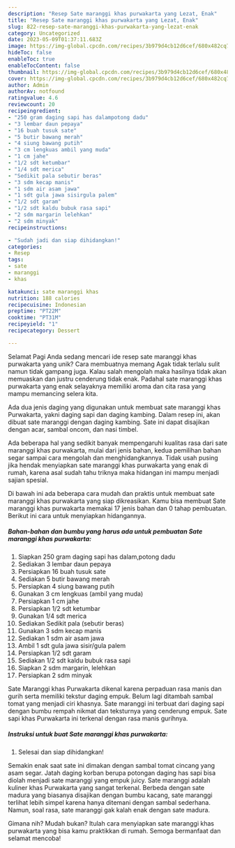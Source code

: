 ```yaml
---
description: "Resep Sate maranggi khas purwakarta yang Lezat, Enak"
title: "Resep Sate maranggi khas purwakarta yang Lezat, Enak"
slug: 822-resep-sate-maranggi-khas-purwakarta-yang-lezat-enak
category: Uncategorized
date: 2023-05-09T01:37:11.683Z
image: https://img-global.cpcdn.com/recipes/3b979d4cb12d6cef/680x482cq70/sate-maranggi-khas-purwakarta-foto-resep-utama.jpg
hideToc: false
enableToc: true
enableTocContent: false
thumbnail: https://img-global.cpcdn.com/recipes/3b979d4cb12d6cef/680x482cq70/sate-maranggi-khas-purwakarta-foto-resep-utama.jpg
cover: https://img-global.cpcdn.com/recipes/3b979d4cb12d6cef/680x482cq70/sate-maranggi-khas-purwakarta-foto-resep-utama.jpg
author: Admin
authorAv: notfound
ratingvalue: 4.6
reviewcount: 20
recipeingredient:
- "250 gram daging sapi has dalampotong dadu"
- "3 lembar daun pepaya"
- "16 buah tusuk sate"
- "5 butir bawang merah"
- "4 siung bawang putih"
- "3 cm lengkuas ambil yang muda"
- "1 cm jahe"
- "1/2 sdt ketumbar"
- "1/4 sdt merica"
- "Sedikit pala sebutir beras"
- "3 sdm kecap manis"
- "1 sdm air asam jawa"
- "1 sdt gula jawa sisirgula palem"
- "1/2 sdt garam"
- "1/2 sdt kaldu bubuk rasa sapi"
- "2 sdm margarin lelehkan"
- "2 sdm minyak"
recipeinstructions:

- "Sudah jadi dan siap dihidangkan!"
categories:
- Resep
tags:
- sate
- maranggi
- khas

katakunci: sate maranggi khas 
nutrition: 188 calories
recipecuisine: Indonesian
preptime: "PT22M"
cooktime: "PT31M"
recipeyield: "1"
recipecategory: Dessert

---
```



Selamat Pagi Anda sedang mencari ide resep sate maranggi khas purwakarta yang unik? Cara membuatnya memang Agak tidak terlalu sulit namun tidak gampang juga. Kalau salah mengolah maka hasilnya tidak akan memuaskan dan justru cenderung tidak enak. Padahal sate maranggi khas purwakarta yang enak selayaknya memiliki aroma dan cita rasa yang mampu memancing selera kita.


Ada dua jenis daging yang digunakan untuk membuat sate maranggi khas Purwakarta, yakni daging sapi dan daging kambing. Dalam resep ini, akan dibuat sate maranggi dengan daging kambing. Sate ini dapat disajikan dengan acar, sambal oncom, dan nasi timbel.

Ada beberapa hal yang sedikit banyak mempengaruhi kualitas rasa dari sate maranggi khas purwakarta, mulai dari jenis bahan, kedua pemilihan bahan segar sampai cara mengolah dan menghidangkannya. Tidak usah pusing jika hendak menyiapkan sate maranggi khas purwakarta yang enak di rumah, karena asal sudah tahu triknya maka hidangan ini mampu menjadi sajian spesial.


Di bawah ini ada beberapa cara mudah dan praktis untuk membuat sate maranggi khas purwakarta yang siap dikreasikan. Kamu bisa membuat Sate maranggi khas purwakarta memakai 17 jenis bahan dan 0 tahap pembuatan. Berikut ini cara untuk menyiapkan hidangannya.

<!--inarticleads1-->

##### Bahan-bahan dan bumbu yang harus ada untuk pembuatan Sate maranggi khas purwakarta:

1. Siapkan 250 gram daging sapi has dalam,potong dadu
1. Sediakan 3 lembar daun pepaya
1. Persiapkan 16 buah tusuk sate
1. Sediakan 5 butir bawang merah
1. Persiapkan 4 siung bawang putih
1. Gunakan 3 cm lengkuas (ambil yang muda)
1. Persiapkan 1 cm jahe
1. Persiapkan 1/2 sdt ketumbar
1. Gunakan 1/4 sdt merica
1. Sediakan Sedikit pala (sebutir beras)
1. Gunakan 3 sdm kecap manis
1. Sediakan 1 sdm air asam jawa
1. Ambil 1 sdt gula jawa sisir/gula palem
1. Persiapkan 1/2 sdt garam
1. Sediakan 1/2 sdt kaldu bubuk rasa sapi
1. Siapkan 2 sdm margarin, lelehkan
1. Persiapkan 2 sdm minyak


Sate Maranggi khas Purwakarta dikenal karena perpaduan rasa manis dan gurih serta memiliki tekstur daging empuk. Belum lagi ditambah sambal tomat yang menjadi ciri khasnya. Sate maranggi ini terbuat dari daging sapi dengan bumbu rempah nikmat dan teksturnya yang cenderung empuk. Sate sapi khas Purwakarta ini terkenal dengan rasa manis gurihnya. 

<!--inarticleads2-->

##### Instruksi untuk buat Sate maranggi khas purwakarta:


1. Selesai dan siap dihidangkan!

Semakin enak saat sate ini dimakan dengan sambal tomat cincang yang asam segar. Jatah daging korban berupa potongan daging has sapi bisa diolah menjadi sate maranggi yang empuk juicy. Sate maranggi adalah kuliner khas Purwakarta yang sangat terkenal. Berbeda dengan sate madura yang biasanya disajikan dengan bumbu kacang, sate maranggi terlihat lebih simpel karena hanya ditemani dengan sambal sederhana. Namun, soal rasa, sate maranggi gak kalah enak dengan sate madura. 

Gimana nih? Mudah bukan? Itulah cara menyiapkan sate maranggi khas purwakarta yang bisa kamu praktikkan di rumah. Semoga bermanfaat dan selamat mencoba!
